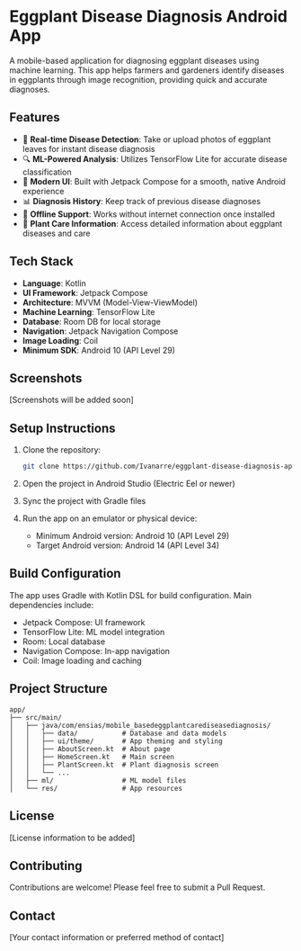 # Eggplant Disease Diagnosis Android App

A mobile-based application for diagnosing eggplant diseases using machine learning. This app helps farmers and gardeners identify diseases in eggplants through image recognition, providing quick and accurate diagnoses.

## Features

- 📸 **Real-time Disease Detection**: Take or upload photos of eggplant leaves for instant disease diagnosis
- 🔍 **ML-Powered Analysis**: Utilizes TensorFlow Lite for accurate disease classification
- 📱 **Modern UI**: Built with Jetpack Compose for a smooth, native Android experience
- 📊 **Diagnosis History**: Keep track of previous disease diagnoses
- 💾 **Offline Support**: Works without internet connection once installed
- 🌱 **Plant Care Information**: Access detailed information about eggplant diseases and care

## Tech Stack

- **Language**: Kotlin
- **UI Framework**: Jetpack Compose
- **Architecture**: MVVM (Model-View-ViewModel)
- **Machine Learning**: TensorFlow Lite
- **Database**: Room DB for local storage
- **Navigation**: Jetpack Navigation Compose
- **Image Loading**: Coil
- **Minimum SDK**: Android 10 (API Level 29)

## Screenshots

[Screenshots will be added soon]

## Setup Instructions

1. Clone the repository:
   ```bash
   git clone https://github.com/Ivanarre/eggplant-disease-diagnosis-app.git
   ```

2. Open the project in Android Studio (Electric Eel or newer)

3. Sync the project with Gradle files

4. Run the app on an emulator or physical device:
   - Minimum Android version: Android 10 (API Level 29)
   - Target Android version: Android 14 (API Level 34)

## Build Configuration

The app uses Gradle with Kotlin DSL for build configuration. Main dependencies include:
- Jetpack Compose: UI framework
- TensorFlow Lite: ML model integration
- Room: Local database
- Navigation Compose: In-app navigation
- Coil: Image loading and caching

## Project Structure

```
app/
├── src/main/
│   ├── java/com/ensias/mobile_basedeggplantcarediseasediagnosis/
│   │   ├── data/           # Database and data models
│   │   ├── ui/theme/       # App theming and styling
│   │   ├── AboutScreen.kt  # About page
│   │   ├── HomeScreen.kt   # Main screen
│   │   ├── PlantScreen.kt  # Plant diagnosis screen
│   │   └── ...
│   ├── ml/                 # ML model files
│   └── res/                # App resources
```

## License

[License information to be added]

## Contributing

Contributions are welcome! Please feel free to submit a Pull Request.

## Contact

[Your contact information or preferred method of contact] 